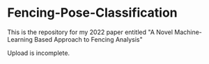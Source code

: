 # Fencing-Pose-Classification

This is the repository for my 2022 paper entitled "A Novel Machine-Learning Based Approach to Fencing Analysis"

Upload is incomplete. 
